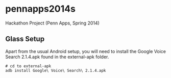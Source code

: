 pennapps2014s
=============

Hackathon Project (Penn Apps, Spring 2014)

## Glass Setup
Apart from the usual Android setup, you will need to install the Google Voice Search 2.1.4.apk found in the external-apk folder.

    # cd to external-apk
    adb install Google\ Voice\ Search\ 2.1.4.apk
